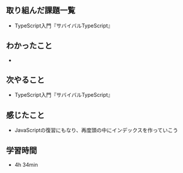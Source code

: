 ## 取り組んだ課題一覧
- TypeScript入門『サバイバルTypeScript』
## わかったこと
- 
## 次やること
- TypeScript入門『サバイバルTypeScript』
## 感じたこと
- JavaScriptの復習にもなり、再度頭の中にインデックスを作っていこう
## 学習時間
- 4h 34min